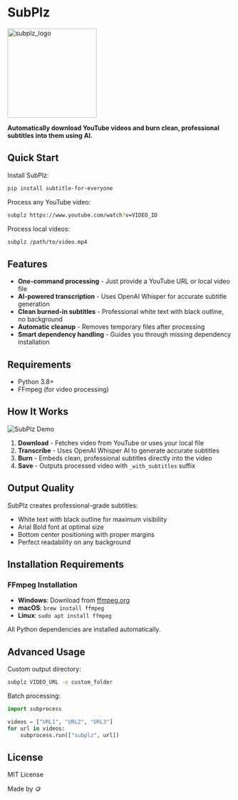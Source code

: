 # SubPlz 

<img width="200" height="200" alt="subplz_logo" src="https://github.com/user-attachments/assets/1403830e-b3ac-4d8a-9177-5e0c415bd885" />


**Automatically download YouTube videos and burn clean, professional subtitles into them using AI.**


## Quick Start

Install SubPlz:
```bash
pip install subtitle-for-everyone
```

Process any YouTube video:
```bash
subplz https://www.youtube.com/watch?v=VIDEO_ID
```

Process local videos:
```bash
subplz /path/to/video.mp4
```

## Features

- **One-command processing** - Just provide a YouTube URL or local video file
- **AI-powered transcription** - Uses OpenAI Whisper for accurate subtitle generation
- **Clean burned-in subtitles** - Professional white text with black outline, no background
- **Automatic cleanup** - Removes temporary files after processing
- **Smart dependency handling** - Guides you through missing dependency installation

## Requirements

- Python 3.8+
- FFmpeg (for video processing)

## How It Works

![SubPlz Demo](https://i.ibb.co/xSwtCS8S/SubPlz.png)

1. **Download** - Fetches video from YouTube or uses your local file
2. **Transcribe** - Uses OpenAI Whisper AI to generate accurate subtitles
3. **Burn** - Embeds clean, professional subtitles directly into the video
4. **Save** - Outputs processed video with `_with_subtitles` suffix

## Output Quality

SubPlz creates professional-grade subtitles:
- White text with black outline for maximum visibility
- Arial Bold font at optimal size
- Bottom center positioning with proper margins
- Perfect readability on any background

## Installation Requirements

### FFmpeg Installation
- **Windows**: Download from [ffmpeg.org](https://ffmpeg.org/download.html)
- **macOS**: `brew install ffmpeg`
- **Linux**: `sudo apt install ffmpeg`

All Python dependencies are installed automatically.

## Advanced Usage

Custom output directory:
```bash
subplz VIDEO_URL -o custom_folder
```

Batch processing:
```python
import subprocess

videos = ["URL1", "URL2", "URL3"]
for url in videos:
    subprocess.run(["subplz", url])
```

## License

MIT License


Made by 🪙


